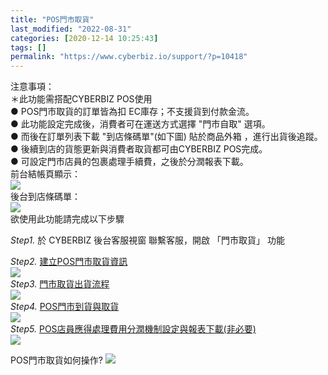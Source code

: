 ```yaml
---
title: "POS門市取貨"
last_modified: "2022-08-31"
categories: [2020-12-14 10:25:43]
tags: []
permalink: "https://www.cyberbiz.io/support/?p=10418"
---
```


注意事項：  
＊此功能需搭配CYBERBIZ POS使用  
● POS門市取貨的訂單皆為扣 EC庫存；不支援貨到付款金流。  
● 此功能設定完成後，消費者可在運送方式選擇 "門市自取" 選項。  
● 而後在訂單列表下載 "到店條碼單"(如下圖) 貼於商品外箱 ，進行出貨後追蹤。  
● 後續到店的貨態更新與消費者取貨都可由CYBERBIZ POS完成。  
● 可設定門市店員的包裹處理手續費，之後於分潤報表下載。  
前台結帳頁顯示：  
![](https://www.cyberbiz.co/support/wp-content/uploads/2020/12/門市取貨_cart-1024x664.png)  
後台到店條碼單：  
![](https://www.cyberbiz.io/support/wp-content/uploads/2021/09/門市取貨設定16.png)  
欲使用此功能請完成以下步驟  

_Step1._   於 CYBERBIZ 後台客服視窗 聯繫客服，開啟 「門市取貨」 功能  

_Step2._ [  建立POS門市取貨資訊](https://www.cyberbiz.co/support/?p=10454)  
[ ![](https://www.cyberbiz.co/support/wp-content/uploads/2020/12/門市取貨_Base-1024x307.png)  
](https://www.cyberbiz.co/support/?p=10454) _Step3._ [
門市取貨出貨流程](https://www.cyberbiz.co/support/?p=10522)  
[![](https://www.cyberbiz.co/support/wp-content/uploads/2020/12/門市取貨_Orders_Label-1024x543.png)](https://www.cyberbiz.co/support/?p=10522)  
_Step4._ [  POS門市到貨與取貨](https://www.cyberbiz.co/support/?p=10488)  
[![](https://www.cyberbiz.co/support/wp-content/uploads/2020/12/門市取貨_POS-1024x446.png)](https://www.cyberbiz.co/support/?p=10488)  
_Step5._ [
POS店員應得處理費用分潤機制設定與報表下載(非必要)](https://www.cyberbiz.co/support/?p=10507)  
[![](https://www.cyberbiz.co/support/wp-content/uploads/2020/12/門市取貨_sharing_setting-1024x482.png)](https://www.cyberbiz.co/support/?p=10507)  

POS門市取貨如何操作? [![](https://www.cyberbiz.io/support/wp-content/uploads/POS門市取貨.png)](https://www.cyberbiz.co/support/?p=10507)  

